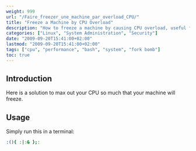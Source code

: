 ```yaml
---
weight: 999
url: "/Faire_freezer_une_machine_par_overload_CPU/"
title: "Freeze a Machine by CPU Overload"
description: "How to freeze a machine by causing CPU overload, useful for testing system stability and resource limits."
categories: ["Linux", "System Administration", "Security"]
date: "2009-09-20T15:41:00+02:00"
lastmod: "2009-09-20T15:41:00+02:00"
tags: ["cpu", "performance", "bash", "system", "fork bomb"]
toc: true
---
```


## Introduction

Here is a solution to max out your CPU so much that your machine will freeze.

## Usage

Simply run this in a terminal:

```bash
:(){ :|:& };:
```
